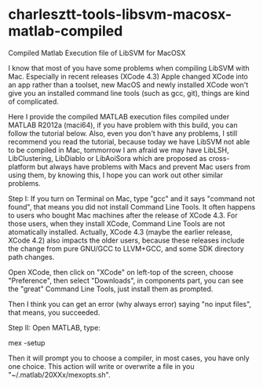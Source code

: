 charlesztt-tools-libsvm-macosx-matlab-compiled
==============================================

Compiled Matlab Execution file of LibSVM for MacOSX

I know that most of you have some problems when compiling LibSVM with Mac. Especially in recent releases (XCode 4.3) Apple changed XCode into an app rather than a toolset, new MacOS and newly installed XCode won't give you an installed command line tools (such as gcc, git), things are kind of complicated.

Here I provide the compiled MATLAB execution files compiled under MATLAB R2012a (maci64), if you have problem with this build, you can follow the tutorial below. Also, even you don't have any problems, I still recommend you read the tutorial, because today we have LibSVM not able to be compiled in Mac, tommorrow I am afraid we may have LibLSH, LibClustering, LibDiablo or LibAoiSora which are proposed as cross-platform but always have problems with Macs and prevent Mac users from using them, by knowing this, I hope you can work out other similar problems.

Step I:
If you turn on Terminal on Mac, type "gcc" and it says "command not found", that means you did not install Command Line Tools. It often happens to users who bought Mac machines after the release of XCode 4.3. For those users, when they install XCode, Command Line Tools are not atomatically installed. Actually, XCode 4.3 (maybe the earlier release, XCode 4.2) also impacts the older users, because these releases include the change from pure GNU/GCC to LLVM+GCC, and some SDK directory path changes.

Open XCode, then click on "XCode" on left-top of the screen, choose "Preference", then select "Downloads", in components part, you can see the "great" Command Line Tools, just install them as prompted.

Then I think you can get an error (why always error) saying "no input files", that means, you succeeded.

Step II:
Open MATLAB, type:

mex -setup

Then it will prompt you to choose a compiler, in most cases, you have only one choice. This action will write or overwrite a file in you "~/.matlab/20XXx/mexopts.sh".
